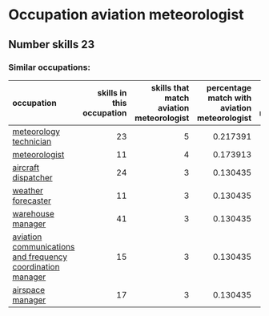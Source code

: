 # Occupation aviation meteorologist
## Number skills 23
### Similar occupations:
| occupation                                                                                                                  |   skills in this occupation |   skills that match aviation meteorologist |   percentage match with aviation meteorologist |   skills not in aviation meteorologist |
|:----------------------------------------------------------------------------------------------------------------------------|----------------------------:|-------------------------------------------:|-----------------------------------------------:|---------------------------------------:|
| [meteorology technician](meteorology_technician.md)                                                                         |                          23 |                                          5 |                                       0.217391 |                                     18 |
| [meteorologist](meteorologist.md)                                                                                           |                          11 |                                          4 |                                       0.173913 |                                      7 |
| [aircraft dispatcher](aircraft_dispatcher.md)                                                                               |                          24 |                                          3 |                                       0.130435 |                                     21 |
| [weather forecaster](weather_forecaster.md)                                                                                 |                          11 |                                          3 |                                       0.130435 |                                      8 |
| [warehouse manager](warehouse_manager.md)                                                                                   |                          41 |                                          3 |                                       0.130435 |                                     38 |
| [aviation communications and frequency coordination manager](aviation_communications_and_frequency_coordination_manager.md) |                          15 |                                          3 |                                       0.130435 |                                     12 |
| [airspace manager](airspace_manager.md)                                                                                     |                          17 |                                          3 |                                       0.130435 |                                     14 |
